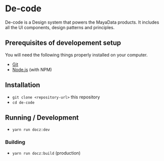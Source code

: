 # De-code
De-code is a Design system that powers the MayaData products. It includes all the UI components, design patterns and principles.
 
## Prerequisites of developement setup 

You will need the following things properly installed on your computer.

* [Git](https://git-scm.com/)
* [Node.js](https://nodejs.org/) (with NPM)

## Installation

* `git clone <repository-url>` this repository
* `cd de-code`

## Running / Development

* `yarn run docz:dev`

### Building

* `yarn run docz:build` (production)

